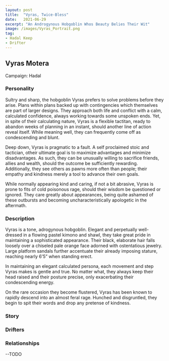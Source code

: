 ```yaml
---
layout: post
title:  "Vyras, Twice-Bless"
date:   2021-06-29
excerpt: "An Androgynous Hobgoblin Whos Beauty Belies Their Wit"
image: /images/Vyras_Portrait.png
tag:
- Hadal Keep
- Drifter
---
```


## Vyras Motera
Campaign: Hadal

### Personality
Sultry and sharp, the hobgoblin Vyras prefers to solve problems before they arise. Plans within plans backed up with contingencies which themselves are part of larger designs. They approach both life and conflict with a calm, calculated confidence, always working towards some unspoken ends. Yet, in spite of their calculating nature, Vyras is a flexible tactitan, ready to abandon weeks of planning in an instant, should another line of action reveal itself. While meaning well, they can frequently come off as condescending and blunt.

Deep down, Vyras is pragmatic to a fault. A self proclaimed stoic and tactician, otheir ultimate goal is to maximize advantages and minimize disadvantages.  As such, they can be unusually willing to sacrifice friends, allies and wealth, should the outcome be sufficiently rewarding. Additionally, they see others as pawns more often than people; their empathy and kindness merely a tool to advance their own goals.

While normally appearing kind and caring, if not a bit abrasive, Vyras is prone to fits of cold poisonous rage, should their wisdom be questioned or ignored. They care greatly about appearances, being quite ashamed of these outbursts and becoming uncharacteristically apologetic in the aftermath.



### Description

Vyras is a tone, adrogynous hobgoblin. Elegant and perpetually well-dressed in a flowing pastel kimono and shawl, they take great pride in maintaining a sophisticated appearance. Their black, elaborate hair falls loosely over a chiseled pale orange face adorned with ostentatious jewelry. Large platform sandals further accentuate their already imposing stature, reaching nearly 6’5” when standing erect. 

In maintaining an elegant calculated persona, each movement and step Vyras makes is gentle and true. No matter what, they always keep their head raised and their posture precise, only exacerbating their condescending energy.

On the rare occasion they become flustered, Vyras has been known to rapidly descend into an almost feral rage. Hunched and disgruntled, they begin to spit their words and drop any pretense of kindness. 


### Story



### Drifters


### Relationships
--TODO


